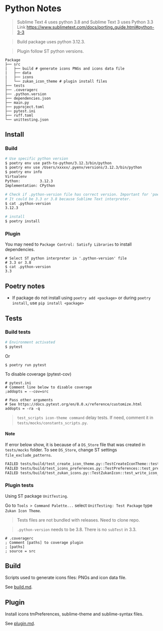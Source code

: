 # Python Notes

> Sublime Text 4 uses python 3.8 and Sublime Text 3 uses Python 3.3  
Link https://www.sublimetext.com/docs/porting_guide.html#python-3-3  

> Build package uses python 3.12.3.  

> Plugin follow ST python versions.  

```
Package
├── src
|   ├── build # generate icons PNGs and icons data file
|   ├── data
|   ├── icons
│   └── zukan_icon_theme # plugin install files
├── tests
├── .coveragerc
├── .python.version
├── dependencies.json
├── main.py
├── pyproject.toml
├── pytest.ini
├── ruff.toml
└── unittesting.json
```

## Install

### Build

```sh
# Use specific python version
$ poetry env use path-to-python/3.12.3/bin/python
$ poetry env use /Users/xxxxx/.pyenv/versions/3.12.3/bin/python
$ poetry env info
Virtualenv
Python:         3.12.3
Implementation: CPython

# Check if .python-version file has correct version. Important for 'poetry install'.
# It could be 3.3 or 3.8 because Sublime Text interpreter.
$ cat .python-version
3.12.3

# install
$ poetry install
```

### Plugin

You may need to `Package Control: Satisfy Libraries` to install dependencies.  

```
# Select ST python interpreter in '.python-version' file
# 3.3 or 3.8
$ cat .python-version
3.3
```

## Poetry notes

- If package do not install using `poetry add <package>` or during `poetry install`, use `pip install <package>`  


## Tests

### Build tests

```sh
# Environment activated
$ pytest
```
Or  
```
$ poetry run pytest
```

To disable coverage (pytest-cov)  
```
# pytest.ini
# Comment line below to disable coverage
;addopts = --cov=src

# Pass other arguments
# See https://docs.pytest.org/en/8.0.x/reference/customize.html
addopts = -ra -q
```

> `test_scripts icon-theme command` delay tests. If need, comment it in `tests/mocks/constants_scripts.py`.  

#### Note

If error below show, it is because of a `DS_Store` file that was created in `tests/mocks` folder. To see `DS_Store`, change ST settings `file_exclude_patterns`.  

```sh
FAILED tests/build/test_create_icon_theme.py::TestCreateIconTheme::test_create_test_icon_theme[tests/mocks-tests/mocks-expected0] - AssertionError: assert ['test_no_ico...S_Store', ...] == ['test_no_ico...emes.py', ...]
FAILED tests/build/test_icons_preferences.py::TestPreferences::test_preferences_all[tests/mocks-tests/mocks-expected0] - AssertionError: assert ['test_no_ico...S_Store', ...] == ['test_no_ico...emes.py', ...]
FAILED tests/build/test_zukan_icons.py::TestZukanIcon::test_write_icon_data[tests/mocks-tests/mocks-tests/mocks/zukan_icons_data.pkl-expected0] - AssertionError: assert ['test_no_ico...S_Store', ...] == ['test_no_ico...emes.py', ...]
```

### Plugin tests

Using ST package `UnitTesting`.  

Go to `Tools > Command Palette...` select `UnitTesting: Test Package` type `Zukan Icon Theme`.  

> Tests files are not bundled with releases. Need to clone repo.  

> `.python-version` needs to be 3.8. There is no `subTest` in 3.3.

```
# .coveragerc
; Comment [paths] to coverage plugin
; [paths]
; source = src
```

## Build

Scripts used to generate icons files: PNGs and icon data file.  

See [build.md](https://github.com/53v3n3d4/Zukan-Icon-Theme/blob/main/docs/build.md).  

## Plugin

Install icons tmPreferences, sublime-theme and sublime-syntax files.  

See [plugin.md](https://github.com/53v3n3d4/Zukan-Icon-Theme/blob/main/docs/plugin.md).  
